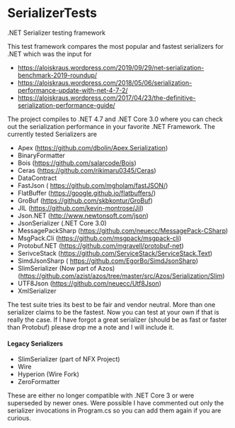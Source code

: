 # SerializerTests
.NET Serializer testing framework

This test framework compares the most popular and fastest serializers for .NET which was the input for 
- https://aloiskraus.wordpress.com/2019/09/29/net-serialization-benchmark-2019-roundup/
- https://aloiskraus.wordpress.com/2018/05/06/serialization-performance-update-with-net-4-7-2/
- https://aloiskraus.wordpress.com/2017/04/23/the-definitive-serialization-performance-guide/


The project compiles to .NET 4.7 and .NET Core 3.0 where you can check out the serialization performance in your favorite .NET Framework. 
The currently tested Serializers are
- Apex (https://github.com/dbolin/Apex.Serialization)
- BinaryFormatter
- Bois (https://github.com/salarcode/Bois)
- Ceras (https://github.com/rikimaru0345/Ceras)
- DataContract
- FastJson ( https://github.com/mgholam/fastJSON/)
- FlatBuffer (https://google.github.io/flatbuffers/)
- GroBuf (https://github.com/skbkontur/GroBuf)
- JIL (https://github.com/kevin-montrose/Jil)
- Json.NET (http://www.newtonsoft.com/json)
- JsonSerializer (.NET Core 3.0)
- MessagePackSharp (https://github.com/neuecc/MessagePack-CSharp)
- MsgPack.Cli (https://github.com/msgpack/msgpack-cli)
- Protobuf.NET (https://github.com/mgravell/protobuf-net)
- SerivceStack (https://github.com/ServiceStack/ServiceStack.Text)
- SimdJsonSharp ( https://github.com/EgorBo/SimdJsonSharp)
- SlimSerializer (Now part of Azos) (https://github.com/azist/azos/tree/master/src/Azos/Serialization/Slim)
- UTF8Json (https://github.com/neuecc/Utf8Json)
- XmlSerializer


The test suite tries its best to be fair and vendor neutral. More than one serializer claims to be the fastest. 
Now you can test at your own if that is really the case. If I have forgot a great serializer (should be as fast or faster than Protobuf) 
please drop me a note and I will include it. 

#### Legacy Serializers
- SlimSerializer (part of NFX Project)
- Wire
- Hyperion (Wire Fork)
- ZeroFormatter

These are either no longer compatible with .NET Core 3 or were superseded by newer ones. Were possible
I have commented out only the serializer invocations in Program.cs so you can add them again if you are curious. 